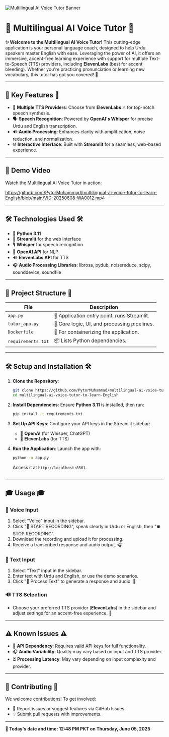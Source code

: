 ![Multilingual AI Voice Tutor Banner](https://img.shields.io/badge/Multilingual%20AI%20Voice%20Tutor-%F0%9F%8E%99%EF%B8%8F%20%F0%9F%8C%90%20%F0%9F%A4%96-blueviolet?style=for-the-badge&logo=python)

# 🎯 **Multilingual AI Voice Tutor** 🎯

**✨ Welcome to the Multilingual AI Voice Tutor!** This cutting-edge application is your personal language coach, designed to help Urdu speakers master English with ease. Leveraging the power of AI, it offers an immersive, accent-free learning experience with support for multiple Text-to-Speech (TTS) providers, including **ElevenLabs** (best for accent bleeding). Whether you're practicing pronunciation or learning new vocabulary, this tutor has got you covered! 🚀

---

## 🎉 **Key Features** 🎉

- 🎤 **Multiple TTS Providers**: Choose from **ElevenLabs** 🔥 for top-notch speech synthesis.
- 🗣️ **Speech Recognition**: Powered by **OpenAI's Whisper** for precise Urdu and English transcription.
- 🔊 **Audio Processing**: Enhances clarity with amplification, noise reduction, and normalization.
- 🌐 **Interactive Interface**: Built with **Streamlit** for a seamless, web-based experience.

---

## 🎥 Demo Video

Watch the Multilingual AI Voice Tutor in action:

https://github.com/PytorMuhammad/multilingual-ai-voice-tutor-to-learn-English/blob/main/VID-20250608-WA0012.mp4

---

## 🛠️ **Technologies Used** 🛠️

- 🐍 **Python 3.11**
- 🌟 **Streamlit** for the web interface
- 🎙️ **Whisper** for speech recognition
- 🤖 **OpenAI API** for NLP
- 🔊 **ElevenLabs API** for TTS
- 🎧 **Audio Processing Libraries**: librosa, pydub, noisereduce, scipy, sounddevice, soundfile

---

## 📂 **Project Structure** 📂

| File              | Description                           |
|-------------------|---------------------------------------|
| `app.py`          | 🚀 Application entry point, runs Streamlit. |
| `tutor_app.py`    | 🧠 Core logic, UI, and processing pipelines. |
| `Dockerfile`      | 🐳 For containerizing the application. |
| `requirements.txt`| 📦 Lists Python dependencies. |

---

## 🛠️ **Setup and Installation** 🛠️

1. **Clone the Repository**:
   ```bash
   git clone https://github.com/PytorMuhammad/multilingual-ai-voice-tutor-to-learn-English.git
   cd multilingual-ai-voice-tutor-to-learn-English
   ```

2. **Install Dependencies**:
   Ensure **Python 3.11** is installed, then run:
   ```bash
   pip install -r requirements.txt
   ```

3. **Set Up API Keys**:
   Configure your API keys in the Streamlit sidebar:
   - 🔑 **OpenAI** (for Whisper, ChatGPT)
   - 🔑 **ElevenLabs** (for TTS)

4. **Run the Application**:
   Launch the app with:
   ```bash
   python -u app.py
   ```
   Access it at `http://localhost:8501`.
   ```
---

## 🎓 **Usage** 🎓

### 🎤 **Voice Input**
1. Select "Voice" input in the sidebar.
2. Click "🔴 START RECORDING", speak clearly in Urdu or English, then "⏹️ STOP RECORDING".
3. Download the recording and upload it for processing.
4. Receive a transcribed response and audio output. 🎧

### 📝 **Text Input**
1. Select "Text" input in the sidebar.
2. Enter text with Urdu and English, or use the demo scenarios.
3. Click "🚀 Process Text" to generate a response and audio. 📄

### 🔊 **TTS Selection**
- Choose your preferred TTS provider (**ElevenLabs**) in the sidebar and adjust settings for an accent-free experience. 🎵

---

## ⚠️ **Known Issues** ⚠️

- 🔑 **API Dependency**: Requires valid API keys for full functionality.
- 🎧 **Audio Variability**: Quality may vary based on input and TTS provider.
- ⏳ **Processing Latency**: May vary depending on input complexity and provider.

---

## 🤝 **Contributing** 🤝

We welcome contributions! To get involved:
- 🐛 Report issues or suggest features via GitHub Issues.
- 💡 Submit pull requests with improvements.

---

**📅 Today's date and time: 12:48 PM PKT on Thursday, June 05, 2025**
